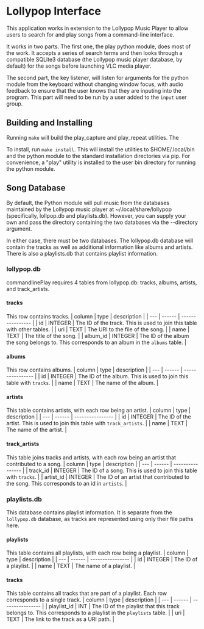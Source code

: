 # Lollypop Interface
This application works in extension to the Lollypop Music Player to allow users to search for and play songs from a command-line interface.

It works in two parts. The first one, the play python module, does most of the work. It accepts a series of search terms and then looks through a compatible SQLite3 database (the Lollypop music player database, by default) for the songs before launching VLC media player.

The second part, the key listener, will listen for arguments for the python module from the keyboard without changing window focus, with audio feedback to ensure that the user knows that they are inputing into the program. This part will need to be run by a user added to the `input` user group.

## Building and Installing

Running `make` will build the play_capture and play_repeat utilities. The 

To install, run `make install`. This will install the utilities to $HOME/.local/bin and the python module to the standard installation directories via pip. For convenience, a "play" utility is installed to the user bin directory for running the python module.

## Song Database

By default, the Python module will pull music from the databases maintained by the Lollypop music player at ~/.local/share/lollypop (specifically, lollpop.db and playlists.db). However, you can supply your own and pass the directory containing the two databases via the --directory argument.

In either case, there must be two databases. The lollypop.db database will contain the tracks as well as additional information like albums and artists. There is also a playlists.db that contains playlist information.

### lollypop.db

commandlinePlay requires 4 tables from lollypop.db: tracks, albums, artists, and track_artists.

#### tracks
This row contains tracks.
| column | type | description |
| --- | ------ | ---------------- |
| id | INTEGER | The ID of the track. This is used to join this table with other tables. |
| uri | TEXT | The URI to the file of the song. |
| name | TEXT | The title of the song. |
| album_id | INTEGER | The ID of the album the song belongs to. This corresponds to an album in the `albums` table. |

#### albums
This row contains albums.
| column | type | description |
| --- | ------ | ---------------- |
| id | INTEGER | The ID of the album. This is used to join this table with `tracks`. |
| name | TEXT | The name of the album. |

#### artists
This table contains artists, with each row being an artist.
| column | type | description |
| --- | ------ | ---------------- |
| id | INTEGER | The ID of the artist. This is used to join this table with `track_artists`. |
| name | TEXT | The name of the artist. |

#### track_artists
This table joins tracks and artists, with each row being an artist that contributed to a song.
| column | type | description |
| --- | ------ | ---------------- |
| track_id | INTEGER | The ID of a song. This is used to join this table with `tracks`. |
| artist_id | INTEGER | The ID of an artist that contributed to the song. This corresponds to an id in `artists`. |

### playlists.db
This database contains playlist information. It is separate from the `lollypop.db` database, as tracks are represented using only their file paths here.

#### playlists
This table contains all playlists, with each row being a playlist.
| column | type | description |
| --- | ------ | ---------------- |
| id | INTEGER | The ID of a playlist. |
| name | TEXT | The name of a playlist. |

#### tracks
This table contains all tracks that are part of a playlist. Each row corresponds to a single track.
| column | type | description |
| --- | ------ | ---------------- |
| playlist_id | INT | The ID of the playlist that this track belongs to. This corresponds to a playlist in the `playlists` table. |
| uri | TEXT | The link to the track as a URI path. |
 
